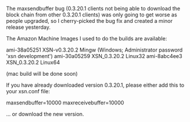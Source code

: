 The maxsendbuffer bug (0.3.20.1 clients not being able to download the block chain from other 0.3.20.1 clients) was only going to get
worse as people upgraded, so I cherry-picked the bug fix and created a minor release yesterday.

The Amazon Machine Images I used to do the builds are available:

  ami-38a05251   XSN-v0.3.20.2 Mingw    (Windows; Administrator password 'xsn development')
  ami-30a05259   XSN_0.3.20.2 Linux32
  ami-8abc4ee3   XSN_0.3.20.2 Linux64

(mac build will be done soon)

If you have already downloaded version 0.3.20.1, please either add this to your xsn.conf file:

  maxsendbuffer=10000
  maxreceivebuffer=10000

... or download the new version.
